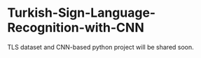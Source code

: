 # Turkish-Sign-Language-Recognition-with-CNN



TLS dataset and CNN-based python project will be shared soon.
